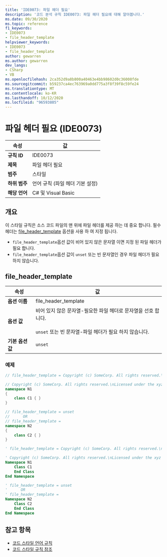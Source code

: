 ```yaml
---
title: 'IDE0073: 파일 헤더 필요'
description: '코드 분석 규칙 IDE0073: 파일 헤더 필요에 대해 알아봅니다.'
ms.date: 09/30/2020
ms.topic: reference
f1_keywords:
- IDE0073
- file_header_template
helpviewer_keywords:
- IDE0073
- file_header_template
author: gewarren
ms.author: gewarren
dev_langs:
- CSharp
- VB
ms.openlocfilehash: 2ca352d9a8b800a40463e4bb98602d0c36008fde
ms.sourcegitcommit: b59237ca4ec763969a0dd775a3f8f39f8c59fe24
ms.translationtype: MT
ms.contentlocale: ko-KR
ms.lasthandoff: 10/12/2020
ms.locfileid: "96593805"
---
```

# <a name="require-file-header-ide0073"></a>파일 헤더 필요 (IDE0073)

|속성|값|
|-|-|
| **규칙 ID** | IDE0073 |
| **제목** | 파일 헤더 필요 |
| **범주** | 스타일 |
| **하위 범주** | 언어 규칙 (파일 헤더 기본 설정) |
| **해당 언어** | C# 및 Visual Basic |

## <a name="overview"></a>개요

이 스타일 규칙은 소스 코드 파일의 맨 위에 파일 헤더를 제공 하는 데 중요 합니다. 필수 헤더는 [file_header_template](#file_header_template) 옵션을 사용 하 여 지정 됩니다.

- `file_header_template`옵션 값이 비어 있지 않은 문자열 이면 지정 된 파일 헤더가 필요 합니다.
- `file_header_template`옵션 값이 `unset` 또는 빈 문자열인 경우 파일 헤더가 필요 하지 않습니다.

## <a name="file_header_template"></a>file_header_template

|속성|값|
|-|-|
| **옵션 이름** | file_header_template
| **옵션 값** | 비어 있지 않은 문자열-필요한 파일 헤더로 문자열을 선호 합니다.<br /><br /> `unset` 또는 빈 문자열-파일 헤더가 필요 하지 않습니다. |
| **기본 옵션 값** | `unset` |

### <a name="example"></a>예제

```csharp
// file_header_template = Copyright (c) SomeCorp. All rights reserved.\nLicensed under the xyz license.

// Copyright (c) SomeCorp. All rights reserved.\nLicensed under the xyz license.
namespace N1
{
    class C1 { }
}

// file_header_template = unset
//      OR
// file_header_template =
namespace N2
{
    class C2 { }
}
```

```vb
' file_header_template = Copyright (c) SomeCorp. All rights reserved.\nLicensed under the xyz license.

' Copyright (c) SomeCorp. All rights reserved.\nLicensed under the xyz license.
Namespace N1
    Class C1
    End Class
End Namespace

' file_header_template = unset
'      OR
' file_header_template =
Namespace N2
    Class C2
    End Class
End Namespace
```

## <a name="see-also"></a>참고 항목

- [코드 스타일 언어 규칙](language-rules.md)
- [코드 스타일 규칙 참조](index.md)
